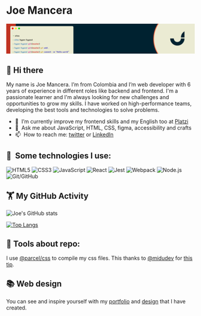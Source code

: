 # Joe Mancera
<img src="https://raw.githubusercontent.com/JoeMancera/JoeMancera/master/assets/GitHub%20header.png" alt="banner that says Hello world - Web develope">

## 👋&nbsp;Hi there

<!--
**JoeMancera/JoeMancera** is a ✨ _special_ ✨ repository because its `README.md` (this file) appears on your GitHub profile.
-->
My name is Joe Mancera. I’m from Colombia and I’m web developer with 6 years of experience in different roles like backend and frontend. I'm a passionate learner and I'm always looking for new challenges and opportunities to grow my skills. I have worked on high-performance teams, developing the best tools and technologies to solve problems.

- 🌱 &nbsp;I’m currently improve my frontend skills and my English too at [Platzi](http://platzi.com/)
- 💬 &nbsp;Ask me about JavaScript, HTML, CSS, figma, accessibility and crafts
- 📫 &nbsp;How to reach me: [twitter](https://twitter.com/JoeMancera) or [LinkedIn](https://www.linkedin.com/in/joemancera/) 

## 🎯 &nbsp;Some technologies I use:
![HTML5](https://img.shields.io/badge/HTML5-E34F26?style=for-the-badge&logo=html5&logoColor=white)
![CSS3](https://img.shields.io/badge/CSS3-1572B6?style=for-the-badge&logo=css3&logoColor=white)
![JavaScript](https://img.shields.io/badge/JavaScript-323330?style=for-the-badge&logo=javascript&logoColor=F7DF1E)
![React](https://img.shields.io/badge/React-20232A?style=for-the-badge&logo=react&logoColor=61DAFB)
![Jest](https://img.shields.io/badge/Jest-C21325?style=for-the-badge&logo=jest&logoColor=white)
![Webpack](https://img.shields.io/badge/WebPack-8DD6F9?style=for-the-badge&logo=webpack&logoColor=blue)
![Node.js](https://img.shields.io/badge/Node.js-026E00?style=for-the-badge&logo=node.js&logoColor=white)
![Git/GitHub](https://img.shields.io/badge/Git/GitHub-F14E32.svg?&style=for-the-badge&logo=git&logoColor=white)
## 🏋️&nbsp;My GitHub Activity 
![Joe's GitHub stats](https://github-readme-stats.vercel.app/api?username=JoeMancera&hide=contribs,prs&theme=buefy&show_icons=true) 

[![Top Langs](https://github-readme-stats.vercel.app/api/top-langs/?username=JoeMancera&layout=compact&theme=buefy)](https://github.com/JoeMancera/github-readme-stats)

## 🧱&nbsp;Tools about repo:
I use [@parcel/css](https://github.com/parcel-bundler/parcel-css) to compile my css files. This thanks to [@midudev](https://www.twitch.tv/midudev) for [this tip](https://www.linkedin.com/posts/midudev_parcel-css-es-incre%C3%ADble-con-un-s%C3%B3lo-activity-6915299252994744320-oJaA?utm_source=linkedin_share&utm_medium=member_desktop_web).

## 📚&nbsp;Web design

You can see and inspire yourself with my [portfolio](https://joemancera.github.io/JoeMancera/) and [design](https://www.figma.com/file/P00nBospU4tO9JOycesa1I/My-Portfolio-V2?node-id=3%3A32) that I have created.